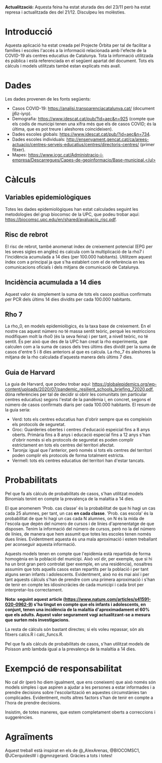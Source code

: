 **Actualització:** Aquesta feina ha estat aturada des del 23/11 però ha estat represa i actualitzada des del 21/12. Disculpeu les molèsties.


# Introducció

Aquesta aplicació ha estat creada pel Projecte Òrbita per tal de facilitar a famílies i escoles l'accés a 
la informació  relacionada amb l'efecte de la COVID-19 als centres educatius de Catalunya. Tota la informació 
utilitzada és pública i està referenciada en el següent apartat del document. Tots els càlculs i models utilitzats
també estan explicats més avall. 

# Dades

Les dades provenen de les fonts següents:

- Casos COVID-19: https://analisi.transparenciacatalunya.cat/ (document jj6z-iyrp).
- Demografia: https://www.idescat.cat/pub/?id=aec&n=925 (compte que els codis de municipi tenen una xifra més que els de casos COVID; és la última, que es pot treure i aleshores coincideixen).
- Dades escoles globals: https://www.idescat.cat/pub/?id=aec&n=734.
- Dades escoles individuals: http://ensenyament.gencat.cat/ca/arees-actuacio/centres-serveis-educatius/centres/directoris-centres/ (primer fitxer).
- Mapes: https://www.icgc.cat/Administracio-i-empresa/Descarregues/Capes-de-geoinformacio/Base-municipal.</ul>

# Càlculs

## Variables epidemiològiques

Totes les dades epidemiològiques han estat calculades seguint les metodologies del grup biocomsc de la UPC, que podeu trobar aquí: https://biocomsc.upc.edu/en/shared/avaluacio_risc.pdf.

## Risc de rebrot

El risc de rebrot, també anomenat índex de creixement potencial (EPG per les seves sigles en anglès) és calcula com la multiplicació de la rho7 i l'incidència acumulada a 14 dies (per 100.000 habitants). Utilitzem aquest índex com a principal ja que s'ha establert com el de referència en les comunicacions oficials i dels mitjans de comunicació de Catalunya.

## Incidència acumulada a 14 dies

Aquest valor és simplement la suma de tots els casos positius confirmats per PCR dels últims 14 dies dividits per cada 100.000 habitants.

## Rho 7

La rho_0, en models epidemiològics, és la taxa base de creixement. En el nostre cas aquest número no té massa sentit teòric, perquè les restriccions modifiquen molt la rho0 (és la seva feina) i per tant, a nivell teòric, no té sentit. És per això que des de la UPC han creat la rho experimenta, que calculen com a la suma de casos dels tres últims dies dividit per la suma de casos d'entre 5 i 8 dies anteriors al que es calcula. La rho_7 és aleshores la mitjana de la rho calculada d'aquesta manera dels últims 7 dies.

## Guia de Harvard

La guia de Harvard, que podeu trobar aquí:  https://globalepidemics.org/wp-content/uploads/2020/07/pandemic_resilient_schools_briefing_72020.pdf, dóna referències per tal de decidir si obrir les comunitats (en particular centres educatius) segons l'estat de la pandèmia i, en concret, segons el número de casos confirmats diaris per cada 100.000 habitants. El resum de la guia seria:

- Verd: tots els centres educatius han d'obrir sempre que es compleixin els protocols de seguretat.
- Groc: Guarderies obertes i centres d'educació espeicial fins a 8 anys oberts. Primària fins a 8 anys i educació especial fins a 12 anys s'han d'obrir només si els protocols de seguretat es poden complir estríctament en tots els centres del territori afectat.
- Taronja: igual que l'anterior, però només si tots els centres del territori poden complir els protocols de forma totalment estricta.
- Vermell: tots els centres educatius del territori han d'estar tancats.

# Probabilitats

Pel que fa als càlculs de probabilitats de casos, s'han utilitzat models Binomials tenint en compte la prevalença de la malaltia a 14 dies.

El que anomenem 'Prob. cas classe' és la probabilitat de que hi hagi un cas cada 25 alumnes, per tant, un cas <strong>en cada classe</strong>. 'Prob. cas escola' és la probabilitat de que hi hagi un cas cada N alumnes, on N és la mida de l'escola que depèn del número de cursos i de línies d'aprenentatge de que disposen. Tenim la informació del número de cursos, però no la del número de línies, de manera que hem assumit que totes les escoles tenen només dues línies. Evidentment aquesta és una mala aproximació i estem treballant per aconseguir aquesta informació.

Aquests models tenen en compte que l'epidèmia està repartida de forma homogènia en la població del municipi. Això vol dir, per exemple, que si hi ha un brot gran però controlat (per exemple, en una residència), nosaltres assumim que tots aquells casos estan repartits per la població i per tant alguns seran infants i adolescents. Evidentment, això no és mai així i per tant aquests càlculs s'han de prendre com una primera aproximació i s'han de tenir en compte les idiosincràcies de cada municipi i cada brot per interpretar-los correctament.

**Nota: seguint aquest article (https://www.nature.com/articles/s41591-020-0962-9) s'ha tingut en compte que els infants i adolescents, en conjunt, tenen una incidència de la malaltia d'aproximadament el 60% que els adults. Aquest valor segurament vagi actualitzant-se a mesura que surten més investigacions.**

La resta de càlculs són bastant directes; si els voleu repassar, són als fitxers calcs.R i calc_funcs.R.

 Pel que fa als càlculs de probabilitats de casos, s'han utilitzat models de Poisson amb lambda igual a la prevalença de la malaltia a 14 dies.

# Exempció de responsabilitat
 
No cal dir (però ho diem igualment, que ens coneixem) que això només són models simples i que aspiren a 
ajudar a les persones a estar informades i a prendre decisions sobre l'escolarització en aquestes circumstànies 
tan complicades. Evidentment, molts altres factors s'han de tenir en compte a l'hora de prendre decisions.

Insistim, de totes maneres, que estem completament oberts a correccions i suggerències.

# Agraïments

Aquest treball està inspirat en els de @_AlexArenas, @BIOCOMSC1, @JCerquidesW i @gmnzgerard. Gràcies a tots i totes!
